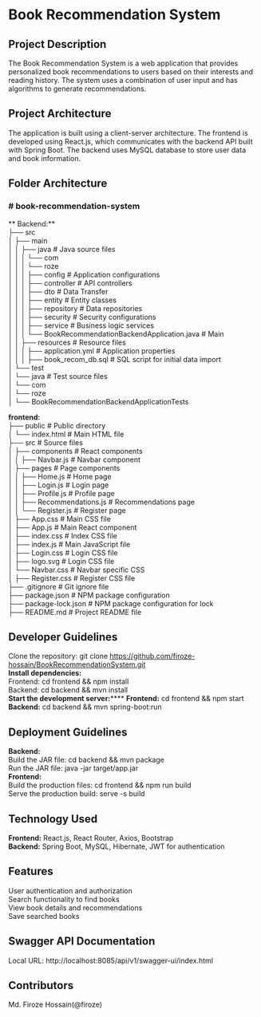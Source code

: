 # Book Recommendation System<br>
## Project Description<br>
The Book Recommendation System is a web application that provides personalized book recommendations to users based on their interests and reading history. The system uses a combination of user input and has algorithms to generate recommendations.<br>

## Project Architecture<br>
The application is built using a client-server architecture. The frontend is developed using React.js, which communicates with the backend API built with Spring Boot. The backend uses MySQL database to store user data and book information.<br>

## Folder Architecture<br>
### # book-recommendation-system<br>
** Backend:**<br>
├── src<br>
│   ├── main<br>
│   │   ├── java                # Java source files<br>
│   │   │   └── com<br>
│   │   │       └── roze<br>
│   │   │               ├── config        # Application configurations<br>
│   │   │               ├── controller    # API controllers<br>
│   │   │               ├── dto    # Data Transfer<br>
│   │   │               ├── entity         # Entity classes<br>
│   │   │               ├── repository    # Data repositories<br>
│   │   │               ├── security      # Security configurations<br>
│   │   │               ├── service       # Business logic services<br>
│   │   │               └── BookRecommendationBackendApplication.java  # Main<br> 
│   │   ├── resources           # Resource files<br>
│   │   │   ├── application.yml  # Application properties<br>
│   │   │   ├── book_recom_db.sql       # SQL script for initial data import<br>
│   └── test<br>
│       └── java                # Test source files<br>
│           └── com<br>
│               └── roze<br>
│                   └── BookRecommendationBackendApplicationTests<br>

**frontend:**<br>
├── public # Public directory<br>
│ └── index.html # Main HTML file<br>
├── src # Source files<br>
│ ├── components # React components<br>
│ │ ├── Navbar.js # Navbar component<br>
│ ├── pages # Page components<br>
│ │ ├── Home.js # Home page<br>
│ │ ├── Login.js # Login page<br>
│ │ ├── Profile.js # Profile page<br>
│ │ ├── Recommendations.js # Recommendations page<br>
│ │ └── Register.js # Register page<br>
│ ├── App.css # Main CSS file<br>
│ ├── App.js # Main React component<br>
│ ├── index.css # Index CSS file<br>
│ ├── index.js # Main JavaScript file<br>
│ ├── Login.css # Login CSS file<br>
│ ├── logo.svg # Login CSS file<br>
│ └── Navbar.css # Navbar specific CSS<br>
│ ├── Register.css # Register CSS file<br>
├── .gitignore # Git ignore file<br>
├── package.json # NPM package configuration<br>
├── package-lock.json # NPM package configuration for lock<br>
├── README.md # Project README file<br>

## Developer Guidelines<br>
Clone the repository: git clone https://github.com/firoze-hossain/BookRecommendationSystem.git <br>
**Install dependencies:**<br>
Frontend: cd frontend && npm install<br>
Backend: cd backend && mvn install<br>
**Start the development server:******
**Frontend:** cd frontend && npm start<br>
**Backend:** cd backend && mvn spring-boot:run<br>
## Deployment Guidelines<br>
**Backend:**<br>
Build the JAR file: cd backend && mvn package<br>
Run the JAR file: java -jar target/app.jar<br>
**Frontend:**<br>
Build the production files: cd frontend && npm run build<br>
Serve the production build: serve -s build<br>
## Technology Used<br>
**Frontend:** React.js, React Router, Axios, Bootstrap<br>
**Backend:** Spring Boot, MySQL, Hibernate, JWT for authentication<br>
## Features<br>
User authentication and authorization<br>
Search functionality to find books<br>
View book details and recommendations<br>
Save searched books<br>
## Swagger API Documentation<br>
Local URL: http://localhost:8085/api/v1/swagger-ui/index.html<br>
## Contributors<br>
Md. Firoze Hossain(@firoze)

